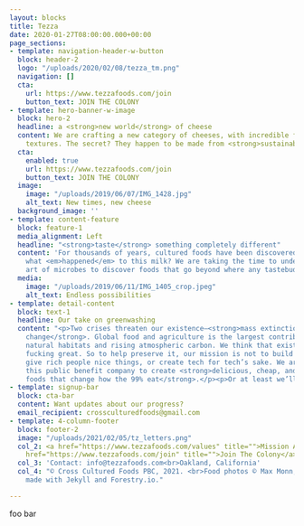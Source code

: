 ```yaml
---
layout: blocks
title: Tezza
date: 2020-01-27T08:00:00.000+00:00
page_sections:
- template: navigation-header-w-button
  block: header-2
  logo: "/uploads/2020/02/08/tezza_tm.png"
  navigation: []
  cta:
    url: https://www.tezzafoods.com/join
    button_text: JOIN THE COLONY
- template: hero-banner-w-image
  block: hero-2
  headline: a <strong>new world</strong> of cheese
  content: We are crafting a new category of cheeses, with incredible flavors and
    textures. The secret? They happen to be made from <strong>sustainable plants</strong>.
  cta:
    enabled: true
    url: https://www.tezzafoods.com/join
    button_text: JOIN THE COLONY
  image:
    image: "/uploads/2019/06/07/IMG_1428.jpg"
    alt_text: New times, new cheese
  background_image: ''
- template: content-feature
  block: feature-1
  media_alignment: Left
  headline: "<strong>taste</strong> something completely different"
  content: 'For thousands of years, cultured foods have been discovered by accident:
    what <em>happened</em> to this milk? We are taking the time to understand the
    art of microbes to discover foods that go beyond where any tastebuds have gone.'
  media:
    image: "/uploads/2019/06/11/IMG_1405_crop.jpeg"
    alt_text: Endless possibilities
- template: detail-content
  block: text-1
  headline: Our take on greenwashing
  content: "<p>Two crises threaten our existence—<strong>mass extinction and climate
    change</strong>. Global food and agriculture is the largest contributor to shrinking
    natural habitats and rising atmospheric carbon. We think that existence is pretty
    fucking great. So to help preserve it, our mission is not to build a unicorn,
    give rich people nice things, or create tech for tech’s sake. We are building
    this public benefit company to create <strong>delicious, cheap, and nutritions
    foods that change how the 99% eat</strong>.</p><p>Or at least we’ll make nachos.</p>"
- template: signup-bar
  block: cta-bar
  content: Want updates about our progress?
  email_recipient: crossculturedfoods@gmail.com
- template: 4-column-footer
  block: footer-2
  image: "/uploads/2021/02/05/tz_letters.png"
  col_2: <a href="https://www.tezzafoods.com/values" title="">Mission And Values</a><br><a
    href="https://www.tezzafoods.com/join" title="">Join The Colony</a>
  col_3: 'Contact: info@tezzafoods.com<br>Oakland, California'
  col_4: "© Cross Cultured Foods PBC, 2021. <br>Food photos © Max Monn, 2019.<br>Site
    made with Jekyll and Forestry.io."

---
```

foo bar